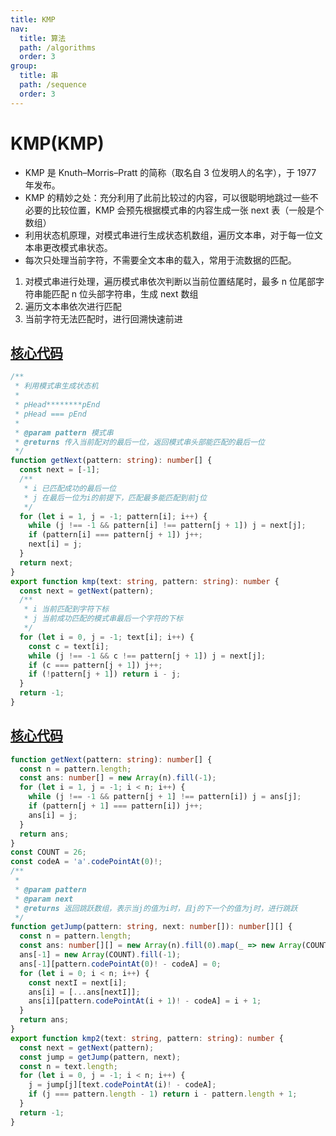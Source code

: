 ```yaml
---
title: KMP
nav:
  title: 算法
  path: /algorithms
  order: 3
group:
  title: 串
  path: /sequence
  order: 3
---
```


# KMP(KMP)

- KMP 是 Knuth–Morris–Pratt 的简称（取名自 3 位发明人的名字），于 1977 年发布。
- KMP 的精妙之处：充分利用了此前比较过的内容，可以很聪明地跳过一些不必要的比较位置，KMP 会预先根据模式串的内容生成一张 next 表（一般是个数组）
- 利用状态机原理，对模式串进行生成状态机数组，遍历文本串，对于每一位文本串更改模式串状态。
- 每次只处理当前字符，不需要全文本串的载入，常用于流数据的匹配。

1. 对模式串进行处理，遍历模式串依次判断以当前位置结尾时，最多 n 位尾部字符串能匹配 n 位头部字符串，生成 next 数组
1. 遍历文本串依次进行匹配
1. 当前字符无法匹配时，进行回溯快速前进

## [核心代码](https://gitee.com/bestlyg/bestlyg/tree/master/packages/algorithms/src/sequence/kmp.ts)

```ts
/**
 * 利用模式串生成状态机
 *
 * pHead********pEnd
 * pHead === pEnd
 *
 * @param pattern 模式串
 * @returns 传入当前配对的最后一位，返回模式串头部能匹配的最后一位
 */
function getNext(pattern: string): number[] {
  const next = [-1];
  /**
   * i 已匹配成功的最后一位
   * j 在最后一位为i的前提下，匹配最多能匹配到前j位
   */
  for (let i = 1, j = -1; pattern[i]; i++) {
    while (j !== -1 && pattern[i] !== pattern[j + 1]) j = next[j];
    if (pattern[i] === pattern[j + 1]) j++;
    next[i] = j;
  }
  return next;
}
export function kmp(text: string, pattern: string): number {
  const next = getNext(pattern);
  /**
   * i 当前匹配到字符下标
   * j 当前成功匹配的模式串最后一个字符的下标
   */
  for (let i = 0, j = -1; text[i]; i++) {
    const c = text[i];
    while (j !== -1 && c !== pattern[j + 1]) j = next[j];
    if (c === pattern[j + 1]) j++;
    if (!pattern[j + 1]) return i - j;
  }
  return -1;
}
```

## [核心代码](https://gitee.com/bestlyg/bestlyg/tree/master/packages/algorithms/src/sequence/kmp2.ts)

```ts
function getNext(pattern: string): number[] {
  const n = pattern.length;
  const ans: number[] = new Array(n).fill(-1);
  for (let i = 1, j = -1; i < n; i++) {
    while (j !== -1 && pattern[j + 1] !== pattern[i]) j = ans[j];
    if (pattern[j + 1] === pattern[i]) j++;
    ans[i] = j;
  }
  return ans;
}
const COUNT = 26;
const codeA = 'a'.codePointAt(0)!;
/**
 *
 * @param pattern
 * @param next
 * @returns 返回跳跃数组，表示当j的值为i时，且j的下一个的值为j时，进行跳跃
 */
function getJump(pattern: string, next: number[]): number[][] {
  const n = pattern.length;
  const ans: number[][] = new Array(n).fill(0).map(_ => new Array(COUNT).fill(-1));
  ans[-1] = new Array(COUNT).fill(-1);
  ans[-1][pattern.codePointAt(0)! - codeA] = 0;
  for (let i = 0; i < n; i++) {
    const nextI = next[i];
    ans[i] = [...ans[nextI]];
    ans[i][pattern.codePointAt(i + 1)! - codeA] = i + 1;
  }
  return ans;
}
export function kmp2(text: string, pattern: string): number {
  const next = getNext(pattern);
  const jump = getJump(pattern, next);
  const n = text.length;
  for (let i = 0, j = -1; i < n; i++) {
    j = jump[j][text.codePointAt(i)! - codeA];
    if (j === pattern.length - 1) return i - pattern.length + 1;
  }
  return -1;
}
```
